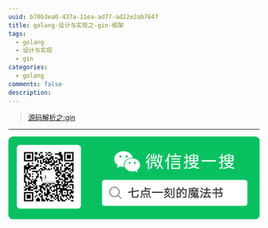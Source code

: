 ```yaml
---
uuid: b70b3ea0-437a-11ea-ad77-ad22e2ab7647
title: golang-设计与实现之-gin-框架
tags:
  - golang
  - 设计与实现
  - gin
categories:
  - golang
comments: false
description:
---
```







<!--more-->



> [源码解析之:gin](https://www.kancloud.cn/liuqing_will/the_source_code_analysis_of_gin/616920)

---
![20200131220947.png](https://raw.githubusercontent.com/LeungGeorge/assets/master/images/20200131220947.png)

<link rel="stylesheet" href="http://yandex.st/highlightjs/6.1/styles/default.min.css">
<script src="http://yandex.st/highlightjs/6.1/highlight.min.js"></script>
<script>
hljs.tabReplace = ' ';
hljs.initHighlightingOnLoad();
</script>

<!-- > 来源：[https://leunggeorge.github.io/](https://leunggeorge.github.io/)   -->
